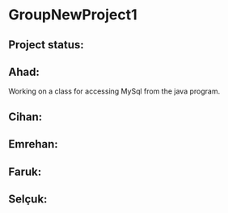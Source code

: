 GroupNewProject1
================

Project status:
--------------
Ahad:
--------------
Working on a class for accessing MySql from the java program.


Cihan:
--------------


Emrehan:
--------------


Faruk:
--------------


Selçuk:
--------------

